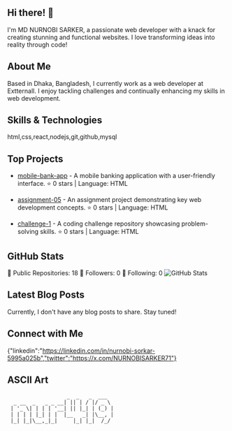 ## Hi there! 👋

I'm MD NURNOBI SARKER, a passionate web developer with a knack for creating stunning and functional websites. I love transforming ideas into reality through code!

## About Me

Based in Dhaka, Bangladesh, I currently work as a web developer at Extternall. I enjoy tackling challenges and continually enhancing my skills in web development.

## Skills & Technologies

html,css,react,nodejs,git,github,mysql

## Top Projects


- [mobile-bank-app](https://github.com/nur419/mobile-bank-app) - A mobile banking application with a user-friendly interface. ⭐️ 0 stars | Language: HTML
- [assignment-05](https://github.com/nur419/assignment-05) - An assignment project demonstrating key web development concepts. ⭐️ 0 stars | Language: HTML

- [challenge-1](https://github.com/nur419/challenge-1) - A coding challenge repository showcasing problem-solving skills. ⭐️ 0 stars | Language: HTML

## GitHub Stats

🌟 Public Repositories: 18
👥 Followers: 0
🔗 Following: 0
![GitHub Stats](https://github-readme-stats.vercel.app/api?username=nur419&show_icons=true&hide_title=true&count_private=true&theme=radical)

## Latest Blog Posts

Currently, I don't have any blog posts to share. Stay tuned!

## Connect with Me

{"linkedin":"https://linkedin.com/in/nurnobi-sorkar-5995a025b","twitter":"https://x.com/NURNOBISARKER71"}

## ASCII Art

```
                   _  _   _  ___  
  _ __  _   _ _ __| || | / |/ _ \ 
 | '_ \| | | | '__| || |_| | (_) |
 | | | | |_| | |  |__   _| |\__, |
 |_| |_|\__,_|_|     |_| |_|  /_/ 
                                  
```

